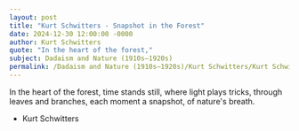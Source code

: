 ```yaml
---
layout: post
title: "Kurt Schwitters - Snapshot in the Forest"
date: 2024-12-30 12:00:00 -0000
author: Kurt Schwitters
quote: "In the heart of the forest,"
subject: Dadaism and Nature (1910s–1920s)
permalink: /Dadaism and Nature (1910s–1920s)/Kurt Schwitters/Kurt Schwitters - Snapshot in the Forest
---
```


In the heart of the forest,
time stands still,
where light plays tricks,
through leaves and branches,
each moment a snapshot,
of nature's breath.

- Kurt Schwitters
